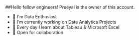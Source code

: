 ##Hello fellow engineers!
Preeyal is the owner of this account.
- 👋 I'm Data Enthusiast
- 👀 I’m currently working on Data Analytics Projects
- 🌱 Every day I learn about Tableau & Microsoft Excel
- 💞️ Open for collaboration 


<!---
Preeyal/Preeyal is a ✨ special ✨ repository because its `README.md` (this file) appears on your GitHub profile.
You can click the Preview link to take a look at your changes.
--->
